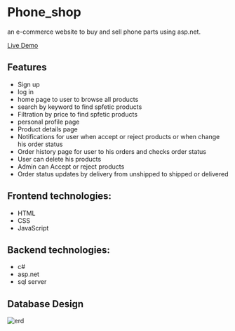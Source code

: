 # Phone_shop
an e-commerce website to buy and sell phone parts using asp.net.

[Live Demo](http://5mshop.somee.com/)

## Features

- Sign up
- log in
- home page to user to browse all products 
- search by keyword to find spfetic products
- Filtration by price to find spfetic products
- personal profile page
- Product details page
- Notifications for user when accept or reject products or when change his order status
- Order history page for user to his orders and checks order status
- User can delete his products
- Admin can Accept or reject products
- Order status updates by delivery from unshipped to shipped or delivered

## Frontend technologies:
- HTML
- CSS
- JavaScript

## Backend technologies:
- c#
- asp.net
- sql server

## Database Design
![erd](https://github.com/Mahmoud0-0Salah/Phone_shop/assets/126424722/73207e6d-af6e-4485-90d6-5f98cffae157)
